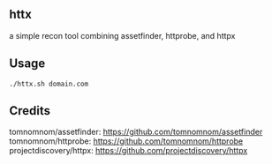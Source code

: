 ## httx
a simple recon tool combining assetfinder, httprobe, and httpx
## Usage
```
./httx.sh domain.com
```
## Credits
tomnomnom/assetfinder: https://github.com/tomnomnom/assetfinder
tomnomnom/httprobe: https://github.com/tomnomnom/httprobe
projectdiscovery/httpx: https://github.com/projectdiscovery/httpx
